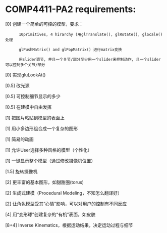 # COMP4411-PA2 requirements:   

[0]	创建一个简单的可控的模型，要求：

          10primitives, 4 hirarchy (用glTranslate(), glRotate(), glScale()处理  
          
          glPushMatrix() and glPopMatrix() 进行matrix变换  
          
          用slider调节, 并且一个关节/部分至少用一个slider来控制动作, 且一个slider可以控制多个关节/部分
          
[0] 	实现gluLookAt()

[0.5]	改光源

[0.5]	可控制细节显示的多少

[0.5]	在建模中自由发挥

[1]	把图片粘贴到模型的表面上

[1]	用小多边形组合成一个复杂的图形

[1]	简易的动画

[1]	允许User选择多种风格的模型（个性化）

[1]	一键显示整个模型（通过修改摄像机位置）

[1.5]	旋转摄像机

[2]	更丰富的基本图形，如甜甜圈(torus)

[2]	生成式建模（Procedural Modeling，不知怎么翻译好）

[2]	让角色模型受其“心情”影响，可以对用户的控制有不同反应

[4]	用“变形球”创建复杂的“有机”表面，如皮肤

[8+4]	Inverse Kinematics，根据运动结果，决定运动过程与细节

